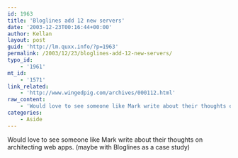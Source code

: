 ```yaml
---
id: 1963
title: 'Bloglines add 12 new servers'
date: '2003-12-23T00:16:44+00:00'
author: Kellan
layout: post
guid: 'http://lm.quxx.info/?p=1963'
permalink: /2003/12/23/bloglines-add-12-new-servers/
typo_id:
    - '1961'
mt_id:
    - '1571'
link_related:
    - 'http://www.wingedpig.com/archives/000112.html'
raw_content:
    - 'Would love to see someone like Mark write about their thoughts on architecting web apps. (maybe with Bloglines as a case study)'
categories:
    - Aside
---
```


Would love to see someone like Mark write about their thoughts on architecting web apps. (maybe with Bloglines as a case study)